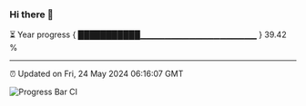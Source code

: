 ### Hi there 👋

⏳ Year progress { ███████████▁▁▁▁▁▁▁▁▁▁▁▁▁▁▁▁▁▁▁ } 39.42 %

---

⏰ Updated on Fri, 24 May 2024 06:16:07 GMT

![Progress Bar CI](https://github.com/liununu/liununu/workflows/Progress%20Bar%20CI/badge.svg)
